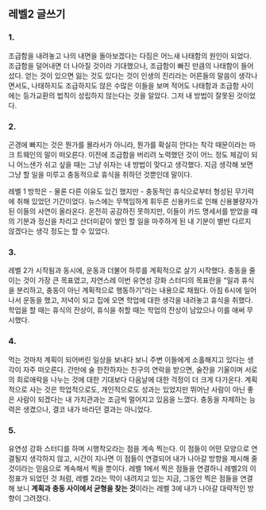 ## 레벨2 글쓰기

### 1.

조급함을 내려놓고 나의 내면을 돌아보겠다는 다짐은 어느새 나태함의 원인이 되었다. 조급함을 덜어내면 더 나아질 것이라 기대했으나, 조급함이 빠진 만큼의 나태함이 들어섰다. 얻는 것이 있으면 잃는 것도 있다는 것이
인생의 진리라는 어른들의 말씀이 생각나면서도, 나태하지도 조급하지도 않은 수많은 이들을 보며 적어도 나태함과 조급함 사이에는 등가교환의 법칙이 성립하지 않는다는 것을 알았다. 그저 내 방법이 잘못된 것이었다.

### 2.

곤경에 빠지는 것은 뭔가를 몰라서가 아니라, 뭔가를 확실히 안다는 착각 때문이라는 마크 트웨인의 말이 떠오른다. 이전에 조급함을 버리려 노력했던 것이 어느 정도 체감이 되니 어느샌가 쉬고 싶을 때는 그냥 쉬자는 내
방법이 맞다고 생각했다. 지금 생각해 보면 그냥 할 일을 미루고 충동적으로 휴식을 취하던 것뿐인데 말이다.

레벨 1 방학은 - 물론 다른 이유도 있긴 했지만 - 충동적인 휴식으로부터 형성된 무기력에 취해 있었던 기간이었다. 뉴스에는 무책임하게 휘두른 신용카드로 인해 신용불량자가 된 이들의 사연이 올라온다. 온전히 공감하진
못하지만, 이들이 카드 명세서를 받았을 때의 기분과 정신을 차리고 산더미같이 쌓인 할 일을 마주하게 된 내 기분이 별반 다르지 않겠다는 생각 정도는 할 수 있었다.

### 3.

레벨 2가 시작됨과 동시에, 운동과 더불어 하루를 계획적으로 살기 시작했다. 충동을 줄이는 것이 가장 큰 목표였고, 자연스레 이번 유연성 강화 스터디의 목표란을 “일과 휴식을 분리하고, 충동이 아닌 계획적으로
행동하기”라는 내용으로 채웠다. 아침 6시에 일어나서 운동을 했고, 저녁이 되고 집에 오면 학업에 대한 생각을 내려놓고 휴식을 취했다. 학업을 할 때는 휴식의 잔상이, 휴식을 취할 때는 학업의 잔상이 남았으나 이를
애써 무시했다.

### 4.

먹는 것마저 계획이 되어버린 일상을 보내다 보니 주변 이들에게 소홀해지고 있다는 생각이 자주 떠오른다. 간만에 술 한잔하자는 친구의 연락을 받으면, 술잔을 기울이며 서로의 희로애락을 나누는 것에 대한 기대보다
다음날에 대한 걱정이 더 크게 다가온다. 계획적으로 사는 것은 학업적으로도, 개인적으로도 성과는 있었지만 뛰어난 사람이 아닌 좋은 사람이 되겠다는 내 가치관과는 조금씩 멀어지고 있음을 느꼈다. 충동을 자제하는 능력은
생겼으나, 결코 내가 바라던 결과는 아니었다.

### 5.

유연성 강화 스터디를 하며 시행착오라는 점을 계속 찍는다. 이 점들이 어떤 모양으로 연결될지 생각하지 않고, 시간이 지나면 이 점들이 연결되어 내가 나아갈 방향을 제시해 줄 것이라는 믿음으로 계속해서 찍을 뿐이다.
레벨 1에서 찍은 점들을 연결하니 레벨2의 이정표가 되었던 것 처럼, 레벨 2라는 막이 내려지고 있는 지금, 그동안 찍은 점들을 연결해 보니 **계획과 충동 사이에서 균형을 찾는 것**이라는 레벨 3에 내가 나아갈
대략적인 방향이 그려졌다.